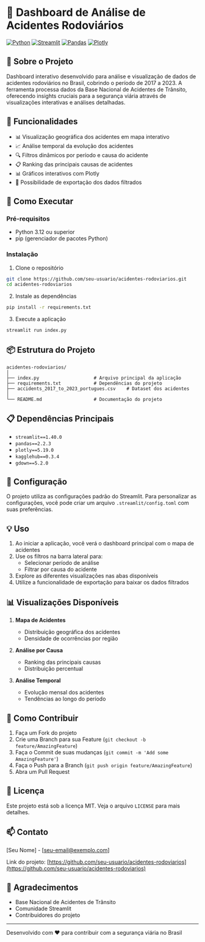 # 🚗 Dashboard de Análise de Acidentes Rodoviários

[![Python](https://img.shields.io/badge/Python-3.12-blue.svg)](https://www.python.org/)
[![Streamlit](https://img.shields.io/badge/Streamlit-1.40.0-red.svg)](https://streamlit.io/)
[![Pandas](https://img.shields.io/badge/Pandas-2.2.3-green.svg)](https://pandas.pydata.org/)
[![Plotly](https://img.shields.io/badge/Plotly-5.19.0-blue.svg)](https://plotly.com/)

## 📌 Sobre o Projeto

Dashboard interativo desenvolvido para análise e visualização de dados de acidentes rodoviários no Brasil, cobrindo o período de 2017 a 2023. A ferramenta processa dados da Base Nacional de Acidentes de Trânsito, oferecendo insights cruciais para a segurança viária através de visualizações interativas e análises detalhadas.

## 🎯 Funcionalidades

- 📊 Visualização geográfica dos acidentes em mapa interativo
- 📈 Análise temporal da evolução dos acidentes
- 🔍 Filtros dinâmicos por período e causa do acidente
- 📋 Ranking das principais causas de acidentes
- 📊 Gráficos interativos com Plotly
- 💾 Possibilidade de exportação dos dados filtrados

## 🚀 Como Executar

### Pré-requisitos

- Python 3.12 ou superior
- pip (gerenciador de pacotes Python)

### Instalação

1. Clone o repositório
```bash
git clone https://github.com/seu-usuario/acidentes-rodoviarios.git
cd acidentes-rodoviarios
```

2. Instale as dependências
```bash
pip install -r requirements.txt
```

3. Execute a aplicação
```bash
streamlit run index.py
```

## 📦 Estrutura do Projeto

```
acidentes-rodoviarios/
│
├── index.py                    # Arquivo principal da aplicação
├── requirements.txt            # Dependências do projeto
├── accidents_2017_to_2023_portugues.csv    # Dataset dos acidentes
│
└── README.md                   # Documentação do projeto
```

## 📋 Dependências Principais

- `streamlit==1.40.0`
- `pandas==2.2.3`
- `plotly==5.19.0`
- `kagglehub==0.3.4`
- `gdown==5.2.0`

## 🔧 Configuração

O projeto utiliza as configurações padrão do Streamlit. Para personalizar as configurações, você pode criar um arquivo `.streamlit/config.toml` com suas preferências.

## 💡 Uso

1. Ao iniciar a aplicação, você verá o dashboard principal com o mapa de acidentes
2. Use os filtros na barra lateral para:
   - Selecionar período de análise
   - Filtrar por causa do acidente
3. Explore as diferentes visualizações nas abas disponíveis
4. Utilize a funcionalidade de exportação para baixar os dados filtrados

## 📊 Visualizações Disponíveis

1. **Mapa de Acidentes**
   - Distribuição geográfica dos acidentes
   - Densidade de ocorrências por região

2. **Análise por Causa**
   - Ranking das principais causas
   - Distribuição percentual

3. **Análise Temporal**
   - Evolução mensal dos acidentes
   - Tendências ao longo do período

## 🤝 Como Contribuir

1. Faça um Fork do projeto
2. Crie uma Branch para sua Feature (`git checkout -b feature/AmazingFeature`)
3. Faça o Commit de suas mudanças (`git commit -m 'Add some AmazingFeature'`)
4. Faça o Push para a Branch (`git push origin feature/AmazingFeature`)
5. Abra um Pull Request

## 📄 Licença

Este projeto está sob a licença MIT. Veja o arquivo `LICENSE` para mais detalhes.

## 📫 Contato

[Seu Nome] - [seu-email@exemplo.com]

Link do projeto: [https://github.com/seu-usuario/acidentes-rodoviarios](https://github.com/seu-usuario/acidentes-rodoviarios)

## 🙏 Agradecimentos

- Base Nacional de Acidentes de Trânsito
- Comunidade Streamlit
- Contribuidores do projeto

---
Desenvolvido com ❤️ para contribuir com a segurança viária no Brasil
